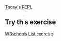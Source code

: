 [Today's REPL](https://replit.com/@shaywanjiru/DataStructures#main.py)

## Try this exercise

[W3schools List exercise](https://www.w3schools.com/python/exercise.asp?filename=exercise_lists1)

